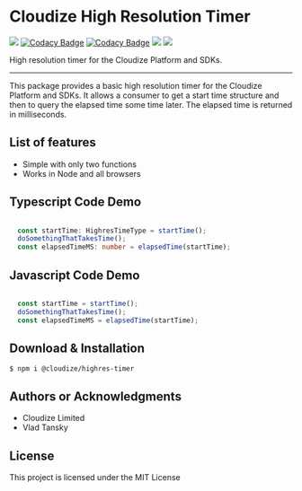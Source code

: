 # Cloudize High Resolution Timer

![](https://img.shields.io/badge/build-passing-brightgreen)
[![Codacy Badge](https://app.codacy.com/project/badge/Grade/5ad0506135cd47169d6f7f3b8b0594e8)](https://www.codacy.com/gh/apigames-core/highres-timer/dashboard?utm_source=github.com&amp;utm_medium=referral&amp;utm_content=apigames-core/highres-timer&amp;utm_campaign=Badge_Grade)
[![Codacy Badge](https://app.codacy.com/project/badge/Coverage/5ad0506135cd47169d6f7f3b8b0594e8)](https://www.codacy.com/gh/apigames-core/highres-timer/dashboard?utm_source=github.com&utm_medium=referral&utm_content=apigames-core/highres-timer&utm_campaign=Badge_Coverage)
![](https://img.shields.io/npm/v/@cloudize/highres-timer)
![](https://img.shields.io/badge/license-MIT-blue)

High resolution timer for the Cloudize Platform and SDKs.

* * *

This package provides a basic high resolution timer for the Cloudize Platform and SDKs.  It allows a consumer to get a start time structure and then to query the elapsed time some time later.  The elapsed time is returned in milliseconds.

## List of features

*   Simple with only two functions
*   Works in Node and all browsers

## Typescript Code Demo

```ts

  const startTime: HighresTimeType = startTime();
  doSomethingThatTakesTime();
  const elapsedTimeMS: number = elapsedTime(startTime);

```

## Javascript Code Demo

```js

  const startTime = startTime();
  doSomethingThatTakesTime();
  const elapsedTimeMS = elapsedTime(startTime);

```

## Download & Installation

```shell 
$ npm i @cloudize/highres-timer 
```

## Authors or Acknowledgments

*   Cloudize Limited
*   Vlad Tansky

## License

This project is licensed under the MIT License

